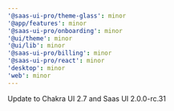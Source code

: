 ```yaml
---
'@saas-ui-pro/theme-glass': minor
'@app/features': minor
'@saas-ui-pro/onboarding': minor
'@ui/theme': minor
'@ui/lib': minor
'@saas-ui-pro/billing': minor
'@saas-ui-pro/react': minor
'desktop': minor
'web': minor
---
```


Update to Chakra UI 2.7 and Saas UI 2.0.0-rc.31
